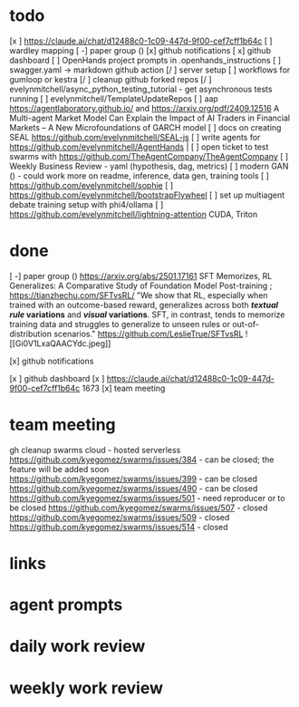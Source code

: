 # todo
[x ] https://claude.ai/chat/d12488c0-1c09-447d-9f00-cef7cff1b64c
[ ] wardley mapping
[ -] paper group ()
[x] github notifications
[ x] github dashboard
[ ] OpenHands project prompts in .openhands_instructions
[ ] swagger.yaml -> markdown github action
[/ ] server setup
[ ] workflows for gumloop or kestra
[/ ] cleanup github forked repos
[/ ] evelynmitchell/async_python_testing_tutorial - get asynchronous tests running
[ ] evelynmitchell/TemplateUpdateRepos
[ ] aap https://agentlaboratory.github.io/ and https://arxiv.org/pdf/2409.12516 A Multi-agent Market Model Can Explain the Impact of AI Traders in Financial Markets – A New Microfoundations of GARCH model
[ ] docs on creating SEAL https://github.com/evelynmitchell/SEAL-js
[ ] write agents for https://github.com/evelynmitchell/AgentHands |
[ ] open ticket to test swarms with https://github.com/TheAgentCompany/TheAgentCompany
[ ] Weekly Business Review - yaml (hypothesis, dag, metrics)
[ ] modern GAN () - could work more on readme, inference, data gen, training tools
[ ] https://github.com/evelynmitchell/sophie
[ ] https://github.com/evelynmitchell/bootstrapFlywheel
[ ] set up multiagent debate training setup with phi4/ollama
[ ] https://github.com/evelynmitchell/lightning-attention CUDA, Triton

# done
[ -] paper group ()
https://arxiv.org/abs/2501.17161 SFT Memorizes, RL Generalizes: A Comparative Study of Foundation Model Post-training ; https://tianzhechu.com/SFTvsRL/  "We show that RL, especially when trained with an outcome-based reward, generalizes across both **_textual rule_ variations** and **_visual_ variations**. SFT, in contrast, tends to memorize training data and struggles to generalize to unseen rules or out-of-distribution scenarios." https://github.com/LeslieTrue/SFTvsRL
![[Gi0V1LxaQAACYdc.jpeg]]

[x] github notifications

[x ] github dashboard
[x ] https://claude.ai/chat/d12488c0-1c09-447d-9f00-cef7cff1b64c 1673
[x] team meeting

# team meeting
gh cleanup
swarms cloud - hosted serverless
https://github.com/kyegomez/swarms/issues/384 - can be closed; the feature will be added soon
https://github.com/kyegomez/swarms/issues/399 - can be closed
https://github.com/kyegomez/swarms/issues/490 - can be closed
https://github.com/kyegomez/swarms/issues/501 - need reproducer or to be closed
https://github.com/kyegomez/swarms/issues/507 - closed
https://github.com/kyegomez/swarms/issues/509 - closed
https://github.com/kyegomez/swarms/issues/514 - closed


# links

# agent prompts

# daily work review

# weekly work review

